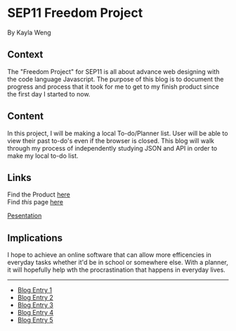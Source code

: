 # SEP11 Freedom Project
By Kayla Weng

## Context
The "Freedom Project" for SEP11 is all about advance web designing with the code language Javascript. The purpose of this blog is to document the progress and process that it took for me to get to my finish product since the first day I started to now.

## Content
In this project, I will be making a local To-do/Planner list. User will be able to view their past to-do's even if the browser is closed. This blog will walk through my process of independently studying JSON and API in order to make my local to-do list.

## Links

Find the Product [here](https://yuexinw6057.github.io/Todo-Planner-list-2021/projectContent/index.html) <br>
Find _this_ page [here](https://yuexinw6057.github.io/Todo-Planner-list-2021/)

[Pesentation](https://docs.google.com/presentation/d/1E9Of_eNKqu-BH1zeqcYGW7senXDAeYJ3oh9X3-eqhhI/edit?usp=sharing)

## Implications

I hope to achieve an online software that can allow more efficencies in everyday tasks whether it'd be in school or somewhere else. With a planner, it will hopefully help wth the procrastination that happens in everyday lives.

---

* [Blog Entry 1](entries/entry01.md)
* [Blog Entry 2](entries/entry02.md)
* [Blog Entry 3](entries/entry03.md)
* [Blog Entry 4](entries/entry04.md)
* [Blog Entry 5](entries/entry05.md)


